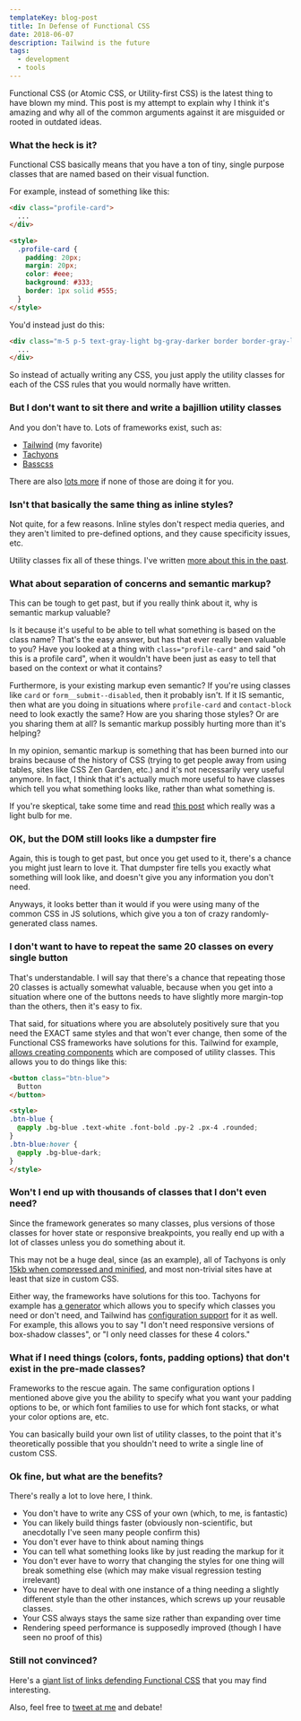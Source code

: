 ```yaml
---
templateKey: blog-post
title: In Defense of Functional CSS
date: 2018-06-07
description: Tailwind is the future
tags:
  - development
  - tools
---
```


Functional CSS (or Atomic CSS, or Utility-first CSS) is the latest thing to have blown my mind. This post is my attempt to explain why I think it's amazing and why all of the common arguments against it are misguided or rooted in outdated ideas.

### What the heck is it?

Functional CSS basically means that you have a ton of tiny, single purpose classes that are named based on their visual function.

For example, instead of something like this:

```html
<div class="profile-card">
  ...
</div>

<style>
  .profile-card {
    padding: 20px;
    margin: 20px;
    color: #eee;
    background: #333;
    border: 1px solid #555;
  }
</style>
```

You'd instead just do this:

```html
<div class="m-5 p-5 text-gray-light bg-gray-darker border border-gray-light">
  ...
</div>
```

So instead of actually writing any CSS, you just apply the utility classes for each of the CSS rules that you would normally have written.

### But I don't want to sit there and write a bajillion utility classes

And you don't have to. Lots of frameworks exist, such as:

* [Tailwind](https://tailwindcss.com/) (my favorite)
* [Tachyons](http://tachyons.io/)
* [Basscss](http://basscss.com/)

There are also [lots more](https://css-tricks.com/need-css-utility-library/) if none of those are doing it for you.

### Isn't that basically the same thing as inline styles?

Not quite, for a few reasons. Inline styles don't respect media queries, and they aren't limited to pre-defined options, and they cause specificity issues, etc.

Utility classes fix all of these things. I've written [more about this in the past](https://mikecr.it/ramblings/utility-classes-vs-inline-styles).

### What about separation of concerns and semantic markup?

This can be tough to get past, but if you really think about it, why is semantic markup valuable?

Is it because it's useful to be able to tell what something is based on the class name? That's the easy answer, but has that ever really been valuable to you? Have you looked at a thing with `class="profile-card"` and said "oh this is a profile card", when it wouldn't have been just as easy to tell that based on the context or what it contains?

Furthermore, is your existing markup even semantic? If you're using classes like `card` or `form__submit--disabled`, then it probably isn't. If it IS semantic, then what are you doing in situations where `profile-card` and `contact-block` need to look exactly the same? How are you sharing those styles? Or are you sharing them at all? Is semantic markup possibly hurting more than it's helping?

In my opinion, semantic markup is something that has been burned into our brains because of the history of CSS (trying to get people away from using tables, sites like CSS Zen Garden, etc.) and it's not necessarily very useful anymore. In fact, I think that it's actually much more useful to have classes which tell you what something looks like, rather than what something is.

If you're skeptical, take some time and read [this post](https://adamwathan.me/css-utility-classes-and-separation-of-concerns/) which really was a light bulb for me.

### OK, but the DOM still looks like a dumpster fire

Again, this is tough to get past, but once you get used to it, there's a chance you might just learn to love it. That dumpster fire tells you exactly what something will look like, and doesn't give you any information you don't need.

Anyways, it looks better than it would if you were using many of the common CSS in JS solutions, which give you a ton of crazy randomly-generated class names.

### I don't want to have to repeat the same 20 classes on every single button

That's understandable. I will say that there's a chance that repeating those 20 classes is actually somewhat valuable, because when you get into a situation where one of the buttons needs to have slightly more margin-top than the others, then it's easy to fix.

That said, for situations where you are absolutely positively sure that you need the EXACT same styles and that won't ever change, then some of the Functional CSS frameworks have solutions for this. Tailwind for example, [allows creating components](https://tailwindcss.com/docs/extracting-components/) which are composed of utility classes. This allows you to do things like this:

```html
<button class="btn-blue">
  Button
</button>

<style>
.btn-blue {
  @apply .bg-blue .text-white .font-bold .py-2 .px-4 .rounded;
}
.btn-blue:hover {
  @apply .bg-blue-dark;
}
</style>
```

### Won't I end up with thousands of classes that I don't even need?

Since the framework generates so many classes, plus versions of those classes for hover state or responsive breakpoints, you really end up with a lot of classes unless you do something about it.

This may not be a huge deal, since (as an example), all of Tachyons is only [15kb when compressed and minified](https://medium.com/@philipardeljan/15kb-of-css-is-all-youll-ever-need-%EF%B8%8F-634da7258338), and most non-trivial sites have at least that size in custom CSS.

Either way, the frameworks have solutions for this too. Tachyons for example has [a generator](https://github.com/tachyons-css/generator) which allows you to specify which classes you need or don't need, and Tailwind has [configuration support](https://tailwindcss.com/docs/configuration) for it as well. For example, this allows you to say "I don't need responsive versions of box-shadow classes", or "I only need classes for these 4 colors."

### What if I need things (colors, fonts, padding options) that don't exist in the pre-made classes?

Frameworks to the rescue again. The same configuration options I mentioned above give you the ability to specify what you want your padding options to be, or which font families to use for which font stacks, or what your color options are, etc.

You can basically build your own list of utility classes, to the point that it's theoretically possible that you shouldn't need to write a single line of custom CSS.

### Ok fine, but what are the benefits?

There's really a lot to love here, I think.

* You don't have to write any CSS of your own (which, to me, is fantastic)
* You can likely build things faster (obviously non-scientific, but anecdotally I've seen many people confirm this)
* You don't ever have to think about naming things
* You can tell what something looks like by just reading the markup for it
* You don't ever have to worry that changing the styles for one thing will break something else (which may make visual regression testing irrelevant)
* You never have to deal with one instance of a thing needing a slightly different style than the other instances, which screws up your reusable classes.
* Your CSS always stays the same size rather than expanding over time
* Rendering speed performance is supposedly improved (though I have seen no proof of this)

### Still not convinced?

Here's a [giant list of links defending Functional CSS](https://johnpolacek.github.io/the-case-for-atomic-css/) that you may find interesting.

Also, feel free to [tweet at me](https://twitter.com/mcrittenden) and debate!

